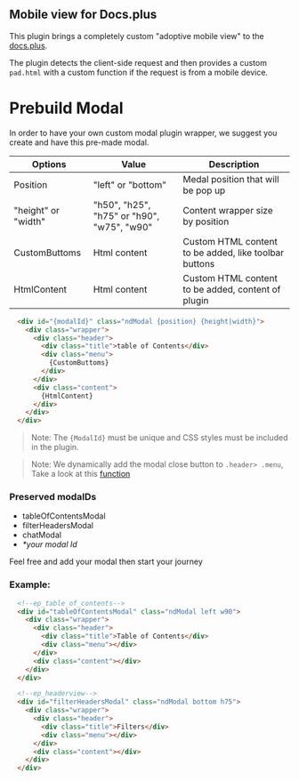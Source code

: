 ## Mobile view for Docs.plus
This plugin brings a completely custom "adoptive mobile view" to the [docs.plus](https://github.com/nwspk/docs.plus).

The plugin detects the client-side request and then provides a custom `pad.html` with a custom function if the request is from a mobile device.



# Prebuild Modal
In order to have your own custom modal plugin wrapper, we suggest you create and have this pre-made modal.

| Options  | Value | Description |
|---|---|---|
| Position  |  "left" or "bottom" | Medal position that will be pop up |
| "height" or "width"  |  "h50", "h25", "h75" or "h90", "w75", "w90" | Content wrapper size by position |
| CustomButtoms | Html content | Custom HTML content to be added, like toolbar buttons |
| HtmlContent | Html content | Custom HTML content to be added, content of plugin |

```html
  <div id="{modalId}" class="ndModal {position} {height|width}">
    <div class="wrapper">
      <div class="header">
        <div class="title">table of Contents</div>
        <div class="menu">
          {CustomButtoms}
        </div>
      </div>
      <div class="content">
        {HtmlContent}
      </div>
    </div>
  </div>
```

> Note: The `{ModalId}` must be unique and CSS styles must be included in the plugin.

> Note: We dynamically add the modal close button to `.header> .menu`,  Take a look at this [function](https://github.com/HMarzban/ep_mobile_view/blob/36f8ffa66a4de71f2d347499e37d09df979bb212/static/js/index.js#L6-L34)

### Preserved modaIDs

* tableOfContentsModal
* filterHeadersModal
* chatModal
* _*your modal Id_

Feel free and add your modal then start your journey

### Example:
```html
  <!--ep_table_of_contents-->
  <div id="tableOfContentsModal" class="ndModal left w90">
    <div class="wrapper">
      <div class="header">
        <div class="title">Table of Contents</div>
        <div class="menu"></div>
      </div>
      <div class="content"></div>
    </div>
  </div>

  <!--ep_headerview-->
  <div id="filterHeadersModal" class="ndModal bottom h75">
    <div class="wrapper">
      <div class="header">
        <div class="title">Filters</div>
        <div class="menu"></div>
      </div>
      <div class="content"></div>
    </div>
  </div>
```
